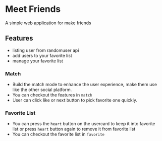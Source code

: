 # Meet Friends
A simple web application for make friends

## Features
- listing user from randomuser api
- add users to your favorite list
- manage your favorite list

### Match
- Build the match mode to enhance the user experience, make them use like the other social platform.
-  You can checkout the features in `match`
-  User can click like or next button to pick favorite one quickly.

### Favorite List
- You can press the `heart`  button on the usercard to keep it into favorite list or press `heart`  button again to remove it from favorite list
- You can checkout the favorite list in `favorite`


